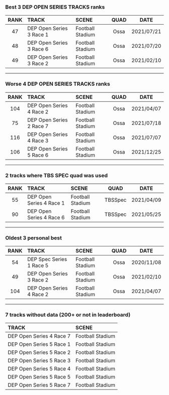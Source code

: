 ### Best 3 DEP OPEN SERIES TRACKS ranks
|RANK|TRACK|SCENE|QUAD|DATE|
|:---:|:---|:---|:---:|:---:|
|47|DEP Open Series 3 Race 1|Football Stadium|Ossa|2021/07/21|
|48|DEP Open Series 3 Race 6|Football Stadium|Ossa|2021/07/20|
|49|DEP Open Series 3 Race 2|Football Stadium|Ossa|2021/02/10|
---
### Worse 4 DEP OPEN SERIES TRACKS ranks
|RANK|TRACK|SCENE|QUAD|DATE|
|:---:|:---|:---|:---:|:---:|
|104|DEP Open Series 4 Race 2|Football Stadium|Ossa|2021/04/07|
|75|DEP Open Series 2 Race 7|Football Stadium|Ossa|2021/07/18|
|116|DEP Open Series 4 Race 3|Football Stadium|Ossa|2021/07/07|
|106|DEP Open Series 5 Race 6|Football Stadium|Ossa|2021/12/25|
---
### 2 tracks where TBS SPEC quad was used
|RANK|TRACK|SCENE|QUAD|DATE|
|:---:|:---|:---|:---:|:---:|
|55|DEP Open Series 4 Race 1|Football Stadium|TBSSpec|2021/04/09|
|90|DEP Open Series 4 Race 6|Football Stadium|TBSSpec|2021/05/25|
---
### Oldest 3 personal best
|RANK|TRACK|SCENE|QUAD|DATE|
|:---:|:---|:---|:---:|:---:|
|54|DEP Spec Series 1 Race 5|Football Stadium|Ossa|2020/11/08|
|49|DEP Open Series 3 Race 2|Football Stadium|Ossa|2021/02/10|
|104|DEP Open Series 4 Race 2|Football Stadium|Ossa|2021/04/07|
---
### 7 tracks without data (200+ or not in leaderboard)
|TRACK|SCENE|
|:---|:---|
|DEP Open Series 4 Race 7|Football Stadium|
|DEP Open Series 5 Race 1|Football Stadium|
|DEP Open Series 5 Race 2|Football Stadium|
|DEP Open Series 5 Race 3|Football Stadium|
|DEP Open Series 5 Race 4|Football Stadium|
|DEP Open Series 5 Race 5|Football Stadium|
|DEP Open Series 5 Race 7|Football Stadium|
